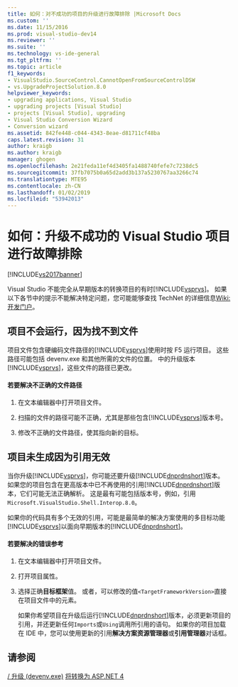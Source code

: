 ```yaml
---
title: 如何：对不成功的项目的升级进行故障排除 |Microsoft Docs
ms.custom: ''
ms.date: 11/15/2016
ms.prod: visual-studio-dev14
ms.reviewer: ''
ms.suite: ''
ms.technology: vs-ide-general
ms.tgt_pltfrm: ''
ms.topic: article
f1_keywords:
- VisualStudio.SourceControl.CannotOpenFromSourceControlDSW
- vs.UpgradeProjectSolution.8.0
helpviewer_keywords:
- upgrading applications, Visual Studio
- upgrading projects [Visual Studio]
- projects [Visual Studio], upgrading
- Visual Studio Conversion Wizard
- Conversion wizard
ms.assetid: 842fe448-c044-4343-8eae-d81711cf48ba
caps.latest.revision: 31
author: kraigb
ms.author: kraigb
manager: ghogen
ms.openlocfilehash: 2e21feda11ef4d3405fa1488740fefe7c7238dc5
ms.sourcegitcommit: 37fb7075b0a65d2add3b137a5230767aa3266c74
ms.translationtype: MTE95
ms.contentlocale: zh-CN
ms.lasthandoff: 01/02/2019
ms.locfileid: "53942013"
---
```

# <a name="how-to-troubleshoot-unsuccessful-visual-studio-project-upgrades"></a>如何：升级不成功的 Visual Studio 项目进行故障排除
[!INCLUDE[vs2017banner](../includes/vs2017banner.md)]

Visual Studio 不能完全从早期版本的转换项目的有时[!INCLUDE[vsprvs](../includes/vsprvs-md.md)]。 如果以下各节中的提示不能解决特定问题，您可能能够查找 TechNet 的详细信息[Wiki:开发门户](http://go.microsoft.com/fwlink/?LinkId=254808)。

## <a name="the-project-does-not-run-because-files-are-not-found"></a>项目不会运行，因为找不到文件
 项目文件包含硬编码文件路径的[!INCLUDE[vsprvs](../includes/vsprvs-md.md)]使用时按 F5 运行项目。 这些路径可能包括 devenv.exe 和其他所需的文件的位置。 中的升级版本[!INCLUDE[vsprvs](../includes/vsprvs-md.md)]，这些文件的路径已更改。

#### <a name="to-resolve-incorrect-file-paths"></a>若要解决不正确的文件路径

1.  在文本编辑器中打开项目文件。

2.  扫描的文件的路径可能不正确，尤其是那些包含[!INCLUDE[vsprvs](../includes/vsprvs-md.md)]版本号。

3.  修改不正确的文件路径，使其指向新的目标。

## <a name="the-project-does-not-build-because-references-are-not-valid"></a>项目未生成因为引用无效
 当你升级[!INCLUDE[vsprvs](../includes/vsprvs-md.md)]，你可能还要升级[!INCLUDE[dnprdnshort](../includes/dnprdnshort-md.md)]版本。 如果您的项目包含在更高版本中已不再使用的引用[!INCLUDE[dnprdnshort](../includes/dnprdnshort-md.md)]版本，它们可能无法正确解析。 这是最有可能包括版本号，例如，引用`Microsoft.VisualStudio.Shell.Interop.8.0`。

 如果你的代码具有多个无效的引用，可能是最简单的解决方案使用的多目标功能[!INCLUDE[vsprvs](../includes/vsprvs-md.md)]以面向早期版本的[!INCLUDE[dnprdnshort](../includes/dnprdnshort-md.md)]。

#### <a name="to-resolve-incorrect-references"></a>若要解决的错误参考

1. 在文本编辑器中打开项目文件。

2. 打开项目属性。

3. 选择正确**目标框架**值。 或者，可以修改的值`<TargetFrameworkVersion>`直接在项目文件中的元素。

   如果你希望项目在升级后运行[!INCLUDE[dnprdnshort](../includes/dnprdnshort-md.md)]版本，必须更新项目的引用，并还更新任何`Imports`或`Using`调用所引用的语句。 如果你的项目加载在 IDE 中，您可以使用更新的引用**解决方案资源管理器**或**引用管理器**对话框。

## <a name="see-also"></a>请参阅
 [/ 升级 (devenv.exe)](../ide/reference/upgrade-devenv-exe.md) [将转换为 ASP.NET 4](http://msdn.microsoft.com/library/790147c6-36c1-41b5-a52d-30b9ccd2bd10)
